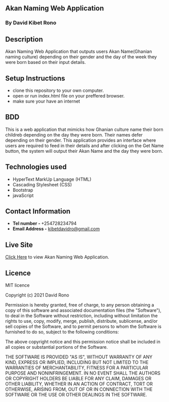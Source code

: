 
## Akan Naming Web Application

### By David Kibet Rono

## Description

<p> Akan Naming Web Application that outputs users Akan Name(Ghanian naming culture) depending on their gender and the day of the week they were born based on their input details. </p>


## Setup Instructions

* clone this repository to your own computer.
* open or run index.html file on your preffered browser.
* make sure your have an internet

## BDD
This is a web application that mimicks how Ghanian culture name their born childreb depending on the day they were born. Their names defer depending on their gender. This application provides an interface where users are required to feed in their details and after clicking on the Get Name button, the system will output their Akan Name and the day they were born.
## Technologies used
* HyperText MarkUp Language (HTML)
* Cascading Stylesheet (CSS)
* Bootstrap
* javaScript
## Contact Information
* <b>Tel number - </b> +254728234794
* <b>Email Address -</b>  kibetdavidro@gmail.com
## Live Site

[Click Here](https://davidkibetrono.github.io/Akan-Names/) to view Akan Naming Web Application.

## Licence

 MIT licence
<p>Copyright (c) 2021 David Rono</p>

Permission is hereby granted, free of charge, to any person obtaining
a copy of this software and associated documentation files (the
"Software"), to deal in the Software without restriction, including
without limitation the rights to use, copy, modify, merge, publish,
distribute, sublicense, and/or sell copies of the Software, and to
permit persons to whom the Software is furnished to do so, subject to
the following conditions:

The above copyright notice and this permission notice shall be
included in all copies or substantial portions of the Software.

THE SOFTWARE IS PROVIDED "AS IS", WITHOUT WARRANTY OF ANY KIND,
EXPRESS OR IMPLIED, INCLUDING BUT NOT LIMITED TO THE WARRANTIES OF
MERCHANTABILITY, FITNESS FOR A PARTICULAR PURPOSE AND
NONINFRINGEMENT. IN NO EVENT SHALL THE AUTHORS OR COPYRIGHT HOLDERS BE
LIABLE FOR ANY CLAIM, DAMAGES OR OTHER LIABILITY, WHETHER IN AN ACTION
OF CONTRACT, TORT OR OTHERWISE, ARISING FROM, OUT OF OR IN CONNECTION
WITH THE SOFTWARE OR THE USE OR OTHER DEALINGS IN THE SOFTWARE.